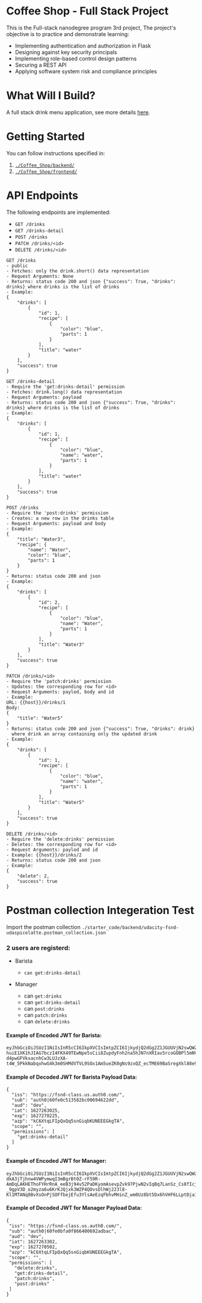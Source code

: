 # Coffee Shop - Full Stack Project
This is the Full-stack nanodegree program 3rd project, The project's objective is to practice and demonstrate learning:
* Implementing authentication and authorization in Flask
* Designing against key security principals
* Implementing role-based control design patterns
* Securing a REST API
* Applying software system risk and compliance principles

# What Will I Build?
A full stack drink menu application, see more details [here](./Coffee_Shop/README.md).

# Getting Started
You can follow instructions specified in:
1. [`./Coffee_Shop/backend/`](./Coffee_Shop/backend/README.md)
2. [`./Coffee_Shop/frontend/`](./Coffee_Shop/frontend/README.md)

# API Endpoints 
The following endpoints are implemented:
* `GET /drinks`
* `GET /drinks-detail`
* `POST /drinks`
* `PATCH /drinks/<id>`
* `DELETE /drinks/<id>`

```
GET /drinks
- public
- Fetches: only the drink.short() data representation
- Request Arguments: None
- Returns: status code 200 and json {"success": True, "drinks": drinks} where drinks is the list of drinks
- Example:
{
    "drinks": [
        {
            "id": 1,
            "recipe": [
                {
                    "color": "blue",
                    "parts": 1
                }
            ],
            "title": "water"
        }
    ],
    "success": true
}
```
```
GET /drinks-detail
- Require the 'get:drinks-detail' permission
- Fetches: drink.long() data representation
- Request Arguments: payload
- Returns: status code 200 and json {"success": True, "drinks": drinks} where drinks is the list of drinks
- Example:
{
    "drinks": [
        {
            "id": 1,
            "recipe": [
                {
                    "color": "blue",
                    "name": "water",
                    "parts": 1
                }
            ],
            "title": "water"
        }
    ],
    "success": true
}

```
```
POST /drinks
- Require the 'post:drinks' permission
- Creates: a new row in the drinks table
- Request Arguments: payload and body
- Example:
{
    "title": "Water3",
    "recipe": {
        "name": "Water",
        "color": "blue",
        "parts": 1
    }
}
- Returns: status code 200 and json
- Example:
{
    "drinks": [
        {
            "id": 2,
            "recipe": [
                {
                    "color": "blue",
                    "name": "Water",
                    "parts": 1
                }
            ],
            "title": "Water3"
        }
    ],
    "success": true
}
```
```
PATCH /drinks/<id>
- Require the 'patch:drinks' permission
- Updates: the corresponding row for <id>
- Request Arguments: paylod, body and id 
- Example: 
URL: {{host}}/drinks/1
Body: 
{
    "title": "Water5"
}
- Returns: status code 200 and json {"success": True, "drinks": drink} 
  where drink an array containing only the updated drink
- Example:
{
    "drinks": [
        {
            "id": 1,
            "recipe": [
                {
                    "color": "blue",
                    "name": "water",
                    "parts": 1
                }
            ],
            "title": "Water5"
        }
    ],
    "success": true
}
```
```
DELETE /drinks/<id>
- Require the 'delete:drinks' permission
- Deletes: the corresponding row for <id>
- Request Arguments: paylod and id 
- Example: {{host}}/drinks/2
- Returns: status code 200 and json
- Example:
{
    "delete": 2,
    "success": true
}
```

# Postman collection Integeration Test
Import the postman collection `./starter_code/backend/udacity-fsnd-udaspicelatte.postman_collection.json`

### 2 users are registerd:
* Barista
  - `can get:drinks-detail`

* Manager
  - can `get:drinks`
  - can `get:drinks-detail`
  - can `post:drinks`
  - can `patch:drinks`
  - can `delete:drinks`


#### Example of Encoded JWT for Barista:
 ```
 eyJhbGciOiJSUzI1NiIsInR5cCI6IkpXVCIsImtpZCI6IjkydjQ2dGg2Z1JGUUVjN2swQWZHdCJ9.eyJpc3MiOiJodHRwczovL2ZzbmQtY2xhc3MudXMuYXV0aDAuY29tLyIsInN1YiI6ImF1dGgwfDYwZmUwYzUxMzU4MmJjMDA2OTQ2MjJkZCIsImF1ZCI6ImRldiIsImlhdCI6MTYyNzI3MDg3NCwiZXhwIjoxNjI3Mjc4MDc0LCJhenAiOiJrQzZYdHFMRklwUXhRcTVzbkdpcWJLVU5FRUVHa2dUQSIsInNjb3BlIjoiIiwicGVybWlzc2lvbnMiOlsiZ2V0OmRyaW5rcy1kZXRhaWwiXX0.Y-huiE1XK1hJIAG7bczI4FKX49TEwNpe5sCii8ZupdyFnh2na5hJN7nXRIav5rcoGOBPl5mNV8gBryawdBHf8I8x9C0yQLGKnJeP9sOJ0DUCRnZdvZjGiUzEVw2S1rjaqpHEUtgb8ASAijrUYsOlHJd4Sj3d8kBJnZGkckOhh3T8Rrf6D8lwvfLJeKrNIQpxXlkZE6BJ72hTuH1UlRx-d4pwGFVkxacnhCw3LUJzXA-t4W_5PkkNabqxhwG4k3m0SHMdVTVL9SOx1Am5ueZK0gNs9zxQZ_ecTME69BaSregXkl88e9nPdvnurcF82SMqkkvXrJtx3JuU_LWLMpsduw
 ```
#### Example of Decoded JWT for Barista Payload Data:
```
{
  "iss": "https://fsnd-class.us.auth0.com/",
  "sub": "auth0|60fe0c513582bc00694622dd",
  "aud": "dev",
  "iat": 1627263025,
  "exp": 1627270225,
  "azp": "kC6XtqLFIpQxQq5snGiqbKUNEEEGkgTA",
  "scope": "",
  "permissions": [
    "get:drinks-detail"
  ]
}
 ```
 #### Example of Encoded JWT for Manager:
 ```
 eyJhbGciOiJSUzI1NiIsInR5cCI6IkpXVCIsImtpZCI6IjkydjQ2dGg2Z1JGUUVjN2swQWZHdCJ9.eyJpc3MiOiJodHRwczovL2ZzbmQtY2xhc3MudXMuYXV0aDAuY29tLyIsInN1YiI6ImF1dGgwfDYwZmUwYmZhMGY4NjY0MDA2OTJhZGJhYyIsImF1ZCI6ImRldiIsImlhdCI6MTYyNzI2MzMwMiwiZXhwIjoxNjI3MjcwNTAyLCJhenAiOiJrQzZYdHFMRklwUXhRcTVzbkdpcWJLVU5FRUVHa2dUQSIsInNjb3BlIjoiIiwicGVybWlzc2lvbnMiOlsiZGVsZXRlOmRyaW5rcyIsImdldDpkcmlua3MtZGV0YWlsIiwicGF0Y2g6ZHJpbmtzIiwicG9zdDpkcmlua3MiXX0.Pyn3yywmyh0updSOzYMTPLjJpjWj-dkA3jTjhnw4VWPymwqI3mBgrBt0Z-rF59R-AmDqLAKHEThoFYHrRnA_eeB3j94v52PaDKyomAsevpZvk97PjwN2vIqBq7LanSz_Cs8fIcjw5m8D7JpgboC0fsJjn3Ch0CTq8Qe8ZWZY1hDxfUJw70MoNO_Cp8Hz4Np_cVuaG_fWe1Hrn0iV6AciqSZehaqr8DvE-_9gpV3D_o2myza6u6KrKJQjxk3WZP4QOvsDlhWj223l8-Kl1MTANq8BvXsOnPjSOFfbejEfu3YlsAeEzqFbhvMHinZ_wm0Uz8bt5Dx6hVHF6LLptDja1A
 ```
 
 #### Example of Decoded JWT for Manager Payload Data:
 ```
 {
  "iss": "https://fsnd-class.us.auth0.com/",
  "sub": "auth0|60fe0bfa0f866400692adbac",
  "aud": "dev",
  "iat": 1627263302,
  "exp": 1627270502,
  "azp": "kC6XtqLFIpQxQq5snGiqbKUNEEEGkgTA",
  "scope": "",
  "permissions": [
    "delete:drinks",
    "get:drinks-detail",
    "patch:drinks",
    "post:drinks"
  ]
}
 ```
